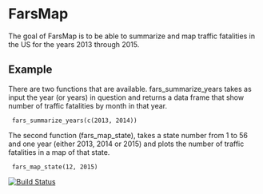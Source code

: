 # FarsMap

The goal of FarsMap is to be able to summarize and map traffic fatalities in the US for the
years 2013 through 2015.

## Example

There are two functions that are available. fars_summarize_years takes as input the year (or years) in 
question and returns a data frame that show number of traffic fatalities by month in that year.

```{R}
 fars_summarize_years(c(2013, 2014))
```

The second function (fars_map_state), takes a state number from 1 to 56 and one year (either 2013, 2014 or 2015) 
and plots the number of traffic fatalities in a map of that state.

```{R}
 fars_map_state(12, 2015)
```

[![Build Status](https://travis-ci.org/dangoldberg580/FarsMap.svg?branch=master)](https://travis-ci.org/dangoldberg580/FarsMap)

